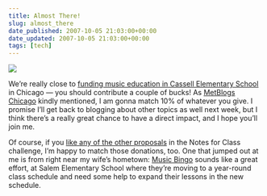```yaml
---
title: Almost There!
slug: almost_there
date_published: 2007-10-05 21:03:00+00:00
date_updated: 2007-10-05 21:03:00+00:00
tags: [tech]
---
```

[![](http://www.donorschoose.org/donors/thermometer.png?id=17149&amp;type=small)](http://www.donorschoose.org/donors/viewChallenge.html?id=17149)

We’re really close to [funding music education in Cassell Elementary School](http://www.donorschoose.org/donors/proposal.html?id=95277&amp;challengeid=17149&amp;zone=0) in Chicago — you should contribute a couple of bucks! As [MetBlogs Chicago](http://chicago.metblogs.com/2007/10/04/donors-choose-the-south-side/) kindly mentioned, I am gonna match 10% of whatever you give. I promise I’ll get back to blogging about other topics as well next week, but I think there’s a really great chance to have a direct impact, and I hope you’ll join me.

Of course, if you [like any of the other proposals](http://www.donorschoose.org/donors/viewChallenge.html?id=17149) in the Notes for Class challenge, I’m happy to match those donations, too. One that jumped out at me is from right near my wife’s hometown: [Music Bingo](http://www.donorschoose.org/donors/proposal.html?id=86910&amp;challengeid=17149&amp;zone=0) sounds like a great effort, at Salem Elementary School where they’re moving to a year-round class schedule and need some help to expand their lessons in the new schedule.

